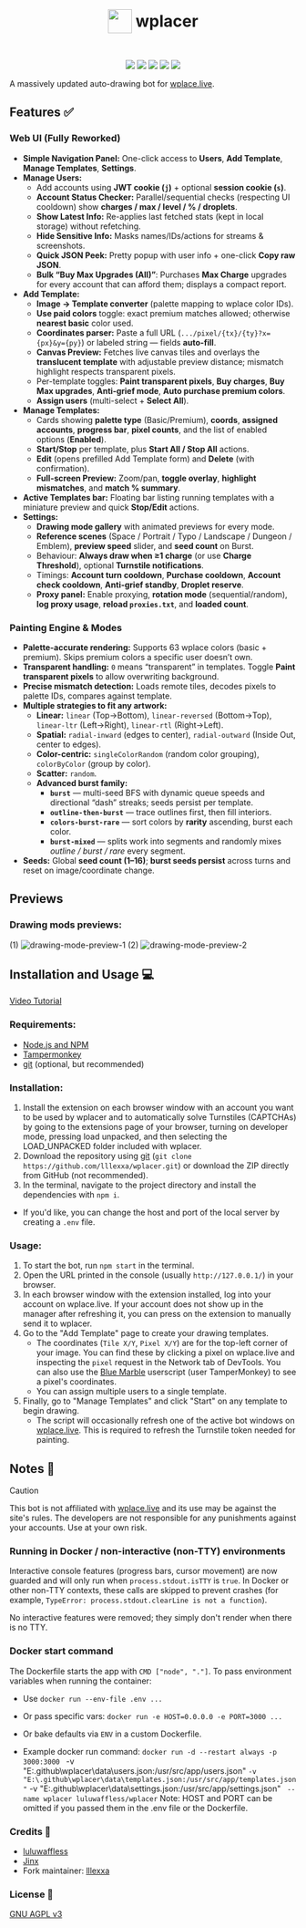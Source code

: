 <h1 align="center"><p style="display: inline-flex; align-items: center; gap: 0.25em"><img style="width: 1.5em; height: 1.5em;" src="public/icons/favicon.png">wplacer</p></h1>

<p align="center"><img src="https://img.shields.io/github/package-json/v/luluwaffless/wplacer">
<a href="LICENSE"><img src="https://img.shields.io/github/license/luluwaffless/wplacer"></a>
<a href="https://discord.gg/qbtcWrHJvR"><img src="https://img.shields.io/badge/Support-gray?style=flat&logo=Discord&logoColor=white&logoSize=auto&labelColor=5562ea"></a>
<a href="LEIAME.md"><img src="https://img.shields.io/badge/tradução-português_(brasil)-green"></a>
<a href="LISEZMOI.md"><img src="https://img.shields.io/badge/traduction-français-blue"></a></p>

A massively updated auto-drawing bot for [wplace.live](https://wplace.live/).

## Features ✅

### Web UI (Fully Reworked)
- **Simple Navigation Panel:** One-click access to **Users**, **Add Template**, **Manage Templates**, **Settings**.
- **Manage Users:**
  - Add accounts using **JWT cookie (`j`)** + optional **session cookie (`s`)**.
  - **Account Status Checker:** Parallel/sequential checks (respecting UI cooldown) show **charges / max / level / % / droplets**.
  - **Show Latest Info:** Re-applies last fetched stats (kept in local storage) without refetching.
  - **Hide Sensitive Info:** Masks names/IDs/actions for streams & screenshots.
  - **Quick JSON Peek:** Pretty popup with user info + one-click **Copy raw JSON**.
  - **Bulk “Buy Max Upgrades (All)”**: Purchases **Max Charge** upgrades for every account that can afford them; displays a compact report.
- **Add Template:**
  - **Image → Template converter** (palette mapping to wplace color IDs).
  - **Use paid colors** toggle: exact premium matches allowed; otherwise **nearest basic** color used.
  - **Coordinates parser:** Paste a full URL (`.../pixel/{tx}/{ty}?x={px}&y={py}`) or labeled string — fields **auto-fill**.
  - **Canvas Preview:** Fetches live canvas tiles and overlays the **translucent template** with adjustable preview distance; mismatch highlight respects transparent pixels.
  - Per-template toggles: **Paint transparent pixels**, **Buy charges**, **Buy Max upgrades**, **Anti‑grief mode**, **Auto purchase premium colors**.
  - **Assign users** (multi-select + **Select All**).
- **Manage Templates:**
  - Cards showing **palette type** (Basic/Premium), **coords**, **assigned accounts**, **progress bar**, **pixel counts**, and the list of enabled options (**Enabled**).
  - **Start/Stop** per template, plus **Start All / Stop All** actions.
  - **Edit** (opens prefilled Add Template form) and **Delete** (with confirmation).
  - **Full-screen Preview:** Zoom/pan, **toggle overlay**, **highlight mismatches**, and **match % summary**.
- **Active Templates bar:** Floating bar listing running templates with a miniature preview and quick **Stop/Edit** actions.
- **Settings:**
  - **Drawing mode gallery** with animated previews for every mode.
  - **Reference scenes** (Space / Portrait / Typo / Landscape / Dungeon / Emblem), **preview speed** slider, and **seed count** on Burst.
  - Behaviour: **Always draw when ≥1 charge** (or use **Charge Threshold**), optional **Turnstile notifications**.
  - Timings: **Account turn cooldown**, **Purchase cooldown**, **Account check cooldown**, **Anti-grief standby**, **Droplet reserve**.
  - **Proxy panel:** Enable proxying, **rotation mode** (sequential/random), **log proxy usage**, **reload `proxies.txt`**, and **loaded count**.


### Painting Engine & Modes
- **Palette-accurate rendering:** Supports 63 wplace colors (basic + premium). Skips premium colors a specific user doesn’t own.
- **Transparent handling:** `0` means “transparent” in templates. Toggle **Paint transparent pixels** to allow overwriting background.
- **Precise mismatch detection:** Loads remote tiles, decodes pixels to palette IDs, compares against template.
- **Multiple strategies to fit any artwork:**
  - **Linear:** `linear` (Top→Bottom), `linear-reversed` (Bottom→Top), `linear-ltr` (Left→Right), `linear-rtl` (Right→Left).
  - **Spatial:** `radial-inward` (edges to center), `radial-outward` (Inside Out, center to edges).
  - **Color-centric:** `singleColorRandom` (random color grouping), `colorByColor` (group by color).
  - **Scatter:** `random`.
  - **Advanced burst family:**
    - **`burst`** — multi-seed BFS with dynamic queue speeds and directional “dash” streaks; seeds persist per template.
    - **`outline-then-burst`** — trace outlines first, then fill interiors.
    - **`colors-burst-rare`** — sort colors by **rarity** ascending, burst each color.
    - **`burst-mixed`** — splits work into segments and randomly mixes *outline / burst / rare* every segment.
- **Seeds:** Global **seed count (1–16)**; **burst seeds persist** across turns and reset on image/coordinate change.

## Previews

### Drawing mods previews:
(1)
![drawing-mode-preview-1](./preview/drawing-mode-preview-1.gif)
(2)
![drawing-mode-preview-2](./preview/drawing-mode-preview-2.gif)

## Installation and Usage 💻

[Video Tutorial](https://www.youtube.com/watch?v=YR978U84LSY)

### Requirements:
- [Node.js and NPM](https://nodejs.org/en/download)
- [Tampermonkey](https://www.tampermonkey.net/)
- [git](https://git-scm.com/downloads) (optional, but recommended)
### Installation:
1. Install the extension on each browser window with an account you want to be used by wplacer and to automatically solve Turnstiles (CAPTCHAs) by going to the extensions page of your browser, turning on developer mode, pressing load unpacked, and then selecting the LOAD_UNPACKED folder included with wplacer.
2. Download the repository using [git](https://git-scm.com/downloads) (`git clone https://github.com/lllexxa/wplacer.git`) or download the ZIP directly from GitHub (not recommended).
3. In the terminal, navigate to the project directory and install the dependencies with `npm i`.
- If you'd like, you can change the host and port of the local server by creating a `.env` file.
### Usage:
1. To start the bot, run `npm start` in the terminal.
2. Open the URL printed in the console (usually `http://127.0.0.1/`) in your browser.
3. In each browser window with the extension installed, log into your account on wplace.live. If your account does not show up in the manager after refreshing it, you can press on the extension to manually send it to wplacer.
4. Go to the "Add Template" page to create your drawing templates.
   - The coordinates (`Tile X/Y`, `Pixel X/Y`) are for the top-left corner of your image. You can find these by clicking a pixel on wplace.live and inspecting the `pixel` request in the Network tab of DevTools. You can also use the [Blue Marble](https://github.com/SwingTheVine/Wplace-BlueMarble) userscript (user TamperMonkey) to see a pixel's coordinates.
   - You can assign multiple users to a single template.
5. Finally, go to "Manage Templates" and click "Start" on any template to begin drawing.
   - The script will occasionally refresh one of the active bot windows on [wplace.live](https://wplace.live/). This is required to refresh the Turnstile token needed for painting.


## Notes 📝

> [!CAUTION]
> This bot is not affiliated with [wplace.live](https://wplace.live/) and its use may be against the site's rules. The developers are not responsible for any punishments against your accounts. Use at your own risk.

### Running in Docker / non-interactive (non-TTY) environments

Interactive console features (progress bars, cursor movement) are now guarded and will only run when `process.stdout.isTTY` is `true`. In Docker or other non-TTY contexts, these calls are skipped to prevent crashes (for example, `TypeError: process.stdout.clearLine is not a function`).

No interactive features were removed; they simply don't render when there is no TTY.

### Docker start command
The Dockerfile starts the app with `CMD ["node", "."]`.
To pass environment variables when running the container:
  - Use `docker run --env-file .env ...`
  - Or pass specific vars: `docker run -e HOST=0.0.0.0 -e PORT=3000 ...`
  - Or bake defaults via `ENV` in a custom Dockerfile.

- Example docker run command:
`docker run -d --restart always -p 3000:3000 `
  -v "E:\.github\wplacer\data\users.json:/usr/src/app/users.json" `
  -v "E:\.github\wplacer\data\templates.json:/usr/src/app/templates.json" `
  -v "E:\.github\wplacer\data\settings.json:/usr/src/app/settings.json" `
  --name wplacer luluwaffless/wplacer`
Note: HOST and PORT can be omitted if you passed them in the .env file or the Dockerfile.


### Credits 🙏

-   [luluwaffless](https://github.com/luluwaffless)
-   [Jinx](https://github.com/JinxTheCatto)
-   Fork maintainer: [lllexxa](https://github.com/lllexxa)

### License 📜

[GNU AGPL v3](LICENSE)



